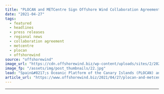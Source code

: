 ```yaml
---
title: "PLOCAN and METCentre Sign Offshore Wind Collaboration Agreement"
date: "2021-04-27"
tags: 
  - featured
  - headlines
  - press releases
  - regional news
  - collaboration agreement
  - metcentre
  - plocan
  - offshorewind
source: "offshorewind"
image_url: "https://cdn.offshorewind.biz/wp-content/uploads/sites/2/2021/04/27081503/PLOCAN-and-METCentre-Sign-Offshore-Wind-Collaboration-Agreement.jpg"
image_fp: "/assets/img/post_thumbnails/22.jpg"
lead: "Spain&#8217;s Oceanic Platform of the Canary Islands (PLOCAN) and the Norwegian METCentre (Marine Energy"
article_url: "https://www.offshorewind.biz/2021/04/27/plocan-and-metcentre-sign-offshore-wind-collaboration-agreement/"
---
```


---
